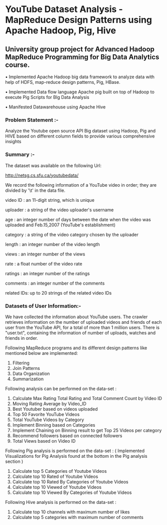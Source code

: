 # YouTube Dataset Analysis - MapReduce Design Patterns using Apache Hadoop, Pig, Hive

## University group project for Advanced Hadoop MapReduce Programming for Big Data Analytics course.

•	Implemented Apache Hadoop big data framework to analyze data with help of HDFS, map-reduce design patterns, Pig, HBase.

•	Implemented Data flow language Apache pig built on top of Hadoop to execute Pig Scripts for BIg Data Analysis

•	Manifested Datawarehouse using Apache Hive 

### Problem Statement :-

Analyze the Youtube open source API Big dataset using Hadoop, Pig and HIVE based on different column 
fields to provide various comprehensive insights


### Summary :-

The dataset was available on the following Url:

http://netsg.cs.sfu.ca/youtubedata/

We record the following information of a YouTube video in order; they are divided by '\t' in the data file.


video ID   : an 11-digit string, which is unique

uploader   : a string of the video uploader's username

age        : an integer number of days between the date when the video was uploaded and Feb.15,2007 (YouTube's establishment)

category   : a string of the video category chosen by the uploader

length     : an integer number of the video length

views      : an integer number of the views

rate       : a float number of the video rate

ratings    : an integer number of the ratings

comments   : an integer number of the comments

related IDs: up to 20 strings of the related video IDs




### Datasets of User Information:-

We have collected the information about YouTube users. The crawler retrieves information on the
number of uploaded videos and friends of each user from the YouTube API, for a total of more than 1
million users. There is "user.txt", containing the information of number of uploads, watches and friends
in order.




Following MapReduce programs and its different design patterns like mentioned below are 
implemented:
1. Filtering
2. Join Patterns
3. Data Organization
4. Summarization




Following analysis can be performed on the data-set :
1. Calculate Max Rating Total Rating and Total Comment Count by Video ID
2. Moving Rating Average by Video_ID
3. Best Youtuber based on videos uploaded
4. Top 50 Favorite YouTube Videos
5. Total YouTube Videos by Category
6. Implement Binning based on Categories
7. Implement Chaining on Binning result to get Top 25 Videos per category
8. Recommend followers based on connected followers
9. Total Views based on Video ID


Following Pig analysis is performed on the data-set : ( Implemented Visualizations for Pig Analysis found at the bottom in the Pig analysis section )
1. Calculate top 5 Categories of Youtube Videos
2. Calculate top 10 Rated of Youtube Videos
3. Calculate top 10 Rated By Categories of Youtube Videos
4. Calculate top 10 Viewed of Youtube Videos
5. Calculate top 10 Viewed By Categories of Youtube Videos

Following Hive analysis is performed on the data-set :
1. Calculate top 10 channels with maximum number of likes
2. Calculate top 5 categories with maximum number of comments







